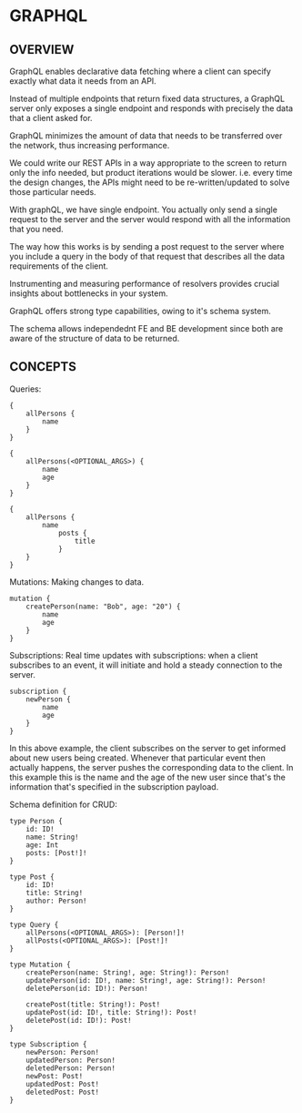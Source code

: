# GRAPHQL

## OVERVIEW

GraphQL enables declarative data fetching where a client can specify exactly what data it needs from an API.

Instead of multiple endpoints that return fixed data structures, a GraphQL server only exposes a single endpoint and responds with precisely the data that a client asked for.

GraphQL minimizes the amount of data that needs to be transferred over the network, thus increasing performance.

We could write our REST APIs in a way appropriate to the screen to return only the info needed, but product iterations would be slower. i.e. every time the design changes, the APIs might need to be re-written/updated to solve those particular needs. 

With graphQL, we have single endpoint. You actually only send a single request to the server and the server would respond with all the information that you need.

The way how this works is by sending a post request to the server where you include a query in the body of that request that describes all the data requirements of the client.

Instrumenting and measuring performance of resolvers provides crucial insights about bottlenecks in your system.

GraphQL offers strong type capabilities, owing to it's schema system.

The schema allows independednt FE and BE development since both are aware of the structure of data to be returned.

## CONCEPTS

Queries:

    {
        allPersons {
            name
        }
    }

    {
        allPersons(<OPTIONAL_ARGS>) {
            name
            age
        }
    }

    {
        allPersons {
            name
                posts {
                    title
                }
        }
    }

Mutations: Making changes to data.

    mutation {
        createPerson(name: "Bob", age: "20") {
            name
            age
        }
    }

Subscriptions: Real time updates with subscriptions: when a client subscribes to an event, it will initiate and hold a steady connection to the server.

    subscription {
        newPerson {
            name
            age
        }
    }

In this above example, the client subscribes on the server to get informed about new users being created. Whenever that particular event then actually happens, the server pushes the corresponding data to the client. In this example this is the name and the age of the new user since that's the information that's specified in the subscription payload.

Schema definition for CRUD:

    type Person {
        id: ID!
        name: String!
        age: Int
        posts: [Post!]!
    }

    type Post {
        id: ID!
        title: String!
        author: Person! 
    }

    type Query {
        allPersons(<OPTIONAL_ARGS>): [Person!]!
        allPosts(<OPTIONAL_ARGS>): [Post!]!
    }

    type Mutation {
        createPerson(name: String!, age: String!): Person!
        updatePerson(id: ID!, name: String!, age: String!): Person!
        deletePerson(id: ID!): Person!

        createPost(title: String!): Post!  
        updatePost(id: ID!, title: String!): Post!
        deletePost(id: ID!): Post!  
    }

    type Subscription {
        newPerson: Person!
        updatedPerson: Person!
        deletedPerson: Person!
        newPost: Post!
        updatedPost: Post!
        deletedPost: Post!
    }







